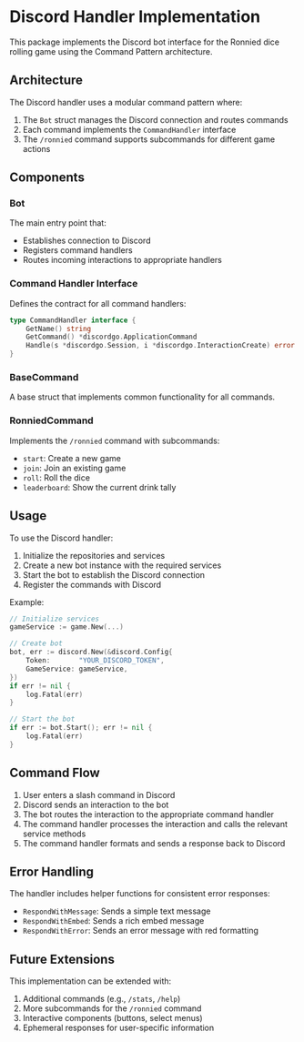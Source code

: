 # Discord Handler Implementation

This package implements the Discord bot interface for the Ronnied dice rolling game using the Command Pattern architecture.

## Architecture

The Discord handler uses a modular command pattern where:

1. The `Bot` struct manages the Discord connection and routes commands
2. Each command implements the `CommandHandler` interface
3. The `/ronnied` command supports subcommands for different game actions

## Components

### Bot

The main entry point that:
- Establishes connection to Discord
- Registers command handlers
- Routes incoming interactions to appropriate handlers

### Command Handler Interface

Defines the contract for all command handlers:
```go
type CommandHandler interface {
	GetName() string
	GetCommand() *discordgo.ApplicationCommand
	Handle(s *discordgo.Session, i *discordgo.InteractionCreate) error
}
```

### BaseCommand

A base struct that implements common functionality for all commands.

### RonniedCommand

Implements the `/ronnied` command with subcommands:
- `start`: Create a new game
- `join`: Join an existing game
- `roll`: Roll the dice
- `leaderboard`: Show the current drink tally

## Usage

To use the Discord handler:

1. Initialize the repositories and services
2. Create a new bot instance with the required services
3. Start the bot to establish the Discord connection
4. Register the commands with Discord

Example:
```go
// Initialize services
gameService := game.New(...)

// Create bot
bot, err := discord.New(&discord.Config{
    Token:       "YOUR_DISCORD_TOKEN",
    GameService: gameService,
})
if err != nil {
    log.Fatal(err)
}

// Start the bot
if err := bot.Start(); err != nil {
    log.Fatal(err)
}
```

## Command Flow

1. User enters a slash command in Discord
2. Discord sends an interaction to the bot
3. The bot routes the interaction to the appropriate command handler
4. The command handler processes the interaction and calls the relevant service methods
5. The command handler formats and sends a response back to Discord

## Error Handling

The handler includes helper functions for consistent error responses:
- `RespondWithMessage`: Sends a simple text message
- `RespondWithEmbed`: Sends a rich embed message
- `RespondWithError`: Sends an error message with red formatting

## Future Extensions

This implementation can be extended with:
1. Additional commands (e.g., `/stats`, `/help`)
2. More subcommands for the `/ronnied` command
3. Interactive components (buttons, select menus)
4. Ephemeral responses for user-specific information
